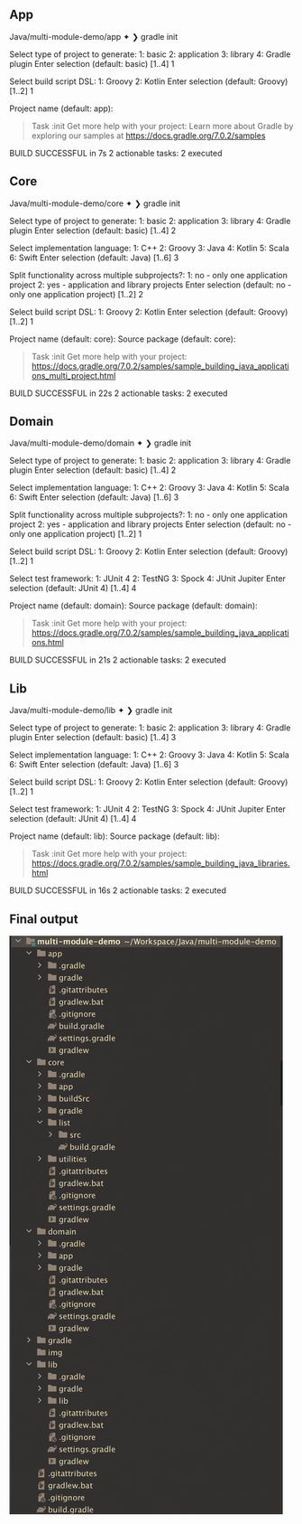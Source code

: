 ## App

Java/multi-module-demo/app
✦ ❯ gradle init

Select type of project to generate:
1: basic
2: application
3: library
4: Gradle plugin
Enter selection (default: basic) [1..4] 1

Select build script DSL:
1: Groovy
2: Kotlin
Enter selection (default: Groovy) [1..2] 1

Project name (default: app):

> Task :init
Get more help with your project: Learn more about Gradle by exploring our samples at https://docs.gradle.org/7.0.2/samples

BUILD SUCCESSFUL in 7s
2 actionable tasks: 2 executed

## Core

Java/multi-module-demo/core
✦ ❯ gradle init

Select type of project to generate:
1: basic
2: application
3: library
4: Gradle plugin
Enter selection (default: basic) [1..4] 2

Select implementation language:
1: C++
2: Groovy
3: Java
4: Kotlin
5: Scala
6: Swift
Enter selection (default: Java) [1..6] 3

Split functionality across multiple subprojects?:
1: no - only one application project
2: yes - application and library projects
Enter selection (default: no - only one application project) [1..2] 2

Select build script DSL:
1: Groovy
2: Kotlin
Enter selection (default: Groovy) [1..2] 1

Project name (default: core):
Source package (default: core):

> Task :init
Get more help with your project: https://docs.gradle.org/7.0.2/samples/sample_building_java_applications_multi_project.html

BUILD SUCCESSFUL in 22s
2 actionable tasks: 2 executed

## Domain

Java/multi-module-demo/domain
✦ ❯ gradle init

Select type of project to generate:
1: basic
2: application
3: library
4: Gradle plugin
Enter selection (default: basic) [1..4] 2

Select implementation language:
1: C++
2: Groovy
3: Java
4: Kotlin
5: Scala
6: Swift
Enter selection (default: Java) [1..6] 3

Split functionality across multiple subprojects?:
1: no - only one application project
2: yes - application and library projects
Enter selection (default: no - only one application project) [1..2] 1

Select build script DSL:
1: Groovy
2: Kotlin
Enter selection (default: Groovy) [1..2] 1

Select test framework:
1: JUnit 4
2: TestNG
3: Spock
4: JUnit Jupiter
Enter selection (default: JUnit 4) [1..4] 4

Project name (default: domain):
Source package (default: domain):

> Task :init
Get more help with your project: https://docs.gradle.org/7.0.2/samples/sample_building_java_applications.html

BUILD SUCCESSFUL in 21s
2 actionable tasks: 2 executed

## Lib

Java/multi-module-demo/lib
✦ ❯ gradle init

Select type of project to generate:
1: basic
2: application
3: library
4: Gradle plugin
Enter selection (default: basic) [1..4] 3

Select implementation language:
1: C++
2: Groovy
3: Java
4: Kotlin
5: Scala
6: Swift
Enter selection (default: Java) [1..6] 3

Select build script DSL:
1: Groovy
2: Kotlin
Enter selection (default: Groovy) [1..2] 1

Select test framework:
1: JUnit 4
2: TestNG
3: Spock
4: JUnit Jupiter
Enter selection (default: JUnit 4) [1..4] 4

Project name (default: lib):
Source package (default: lib):

> Task :init
Get more help with your project: https://docs.gradle.org/7.0.2/samples/sample_building_java_libraries.html

BUILD SUCCESSFUL in 16s
2 actionable tasks: 2 executed

## Final output

![img](./img/Screenshot%202021-05-28%20at%202.05.43%20PM.png)
